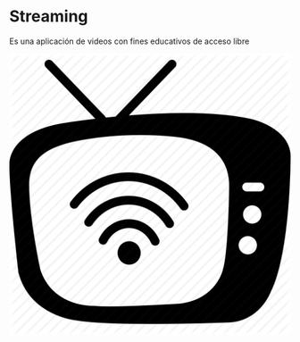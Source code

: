 <h1 style='text-align: justify;'> Streaming </h1>

<p style='text-align: justify;'> Es una aplicación de videos con fines educativos de acceso libre </p>


![ScreenShot](icon.png ) 
